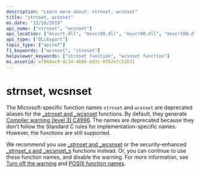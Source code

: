 ```yaml
---
description: "Learn more about: strnset, wcsnset"
title: "strnset, wcsnset"
ms.date: "12/16/2019"
api_name: ["strnset", "wcsnset"]
api_location: ["msvcrt.dll", "msvcr80.dll", "msvcr90.dll", "msvcr100.dll", "msvcr100_clr0400.dll", "msvcr110.dll", "msvcr110_clr0400.dll", "msvcr120.dll", "msvcr120_clr0400.dll", "ucrtbase.dll"]
api_type: ["DLLExport"]
topic_type: ["apiref"]
f1_keywords: ["wcsnset", "strnset"]
helpviewer_keywords: ["strnset function", "wcsnset function"]
ms.assetid: e7868ac9-dc34-4606-bd3c-0fb2e7c51631
---
```

# strnset, wcsnset

The Microsoft-specific function names `strnset` and `wcsnset` are deprecated aliases for the [_strnset and _wcsnset](strnset-strnset-l-wcsnset-wcsnset-l-mbsnset-mbsnset-l.md) functions. By default, they generate [Compiler warning (level 3) C4996](../../error-messages/compiler-warnings/compiler-warning-level-3-c4996.md). The names are deprecated because they don't follow the Standard C rules for implementation-specific names. However, the functions are still supported.

We recommend you use [_strnset and _wcsnset](strnset-strnset-l-wcsnset-wcsnset-l-mbsnset-mbsnset-l.md) or the security-enhanced [_strnset_s and _wcsnset_s](strnset-s-strnset-s-l-wcsnset-s-wcsnset-s-l-mbsnset-s-mbsnset-s-l.md) functions instead. Or, you can continue to use these function names, and disable the warning. For more information, see [Turn off the warning](../../error-messages/compiler-warnings/compiler-warning-level-3-c4996.md#turn-off-the-warning) and [POSIX function names](../../error-messages/compiler-warnings/compiler-warning-level-3-c4996.md#posix-function-names).
